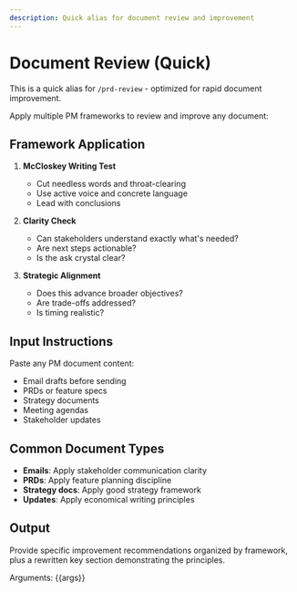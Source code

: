 ```yaml
---
description: Quick alias for document review and improvement
---
```


# Document Review (Quick)

This is a quick alias for `/prd-review` - optimized for rapid document improvement.

Apply multiple PM frameworks to review and improve any document:

## Framework Application
1. **McCloskey Writing Test**
   - Cut needless words and throat-clearing
   - Use active voice and concrete language
   - Lead with conclusions

2. **Clarity Check**
   - Can stakeholders understand exactly what's needed?
   - Are next steps actionable?
   - Is the ask crystal clear?

3. **Strategic Alignment**
   - Does this advance broader objectives?
   - Are trade-offs addressed?
   - Is timing realistic?

## Input Instructions
Paste any PM document content:
- Email drafts before sending
- PRDs or feature specs
- Strategy documents
- Meeting agendas
- Stakeholder updates

## Common Document Types
- **Emails**: Apply stakeholder communication clarity
- **PRDs**: Apply feature planning discipline  
- **Strategy docs**: Apply good strategy framework
- **Updates**: Apply economical writing principles

## Output
Provide specific improvement recommendations organized by framework, plus a rewritten key section demonstrating the principles.

Arguments: {{args}}